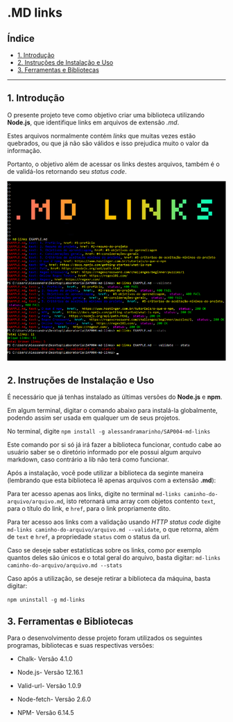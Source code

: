 # .MD links

## Índice

* [1. Introdução](#1-introdução)
* [2. Instruções de Instalação e Uso](#2-intruções-de-instalação-e-uso)
* [3. Ferramentas e Bibliotecas](#3-ferramentas-e-bibliotecas)


***

## 1. Introdução

O presente projeto teve como objetivo criar uma  biblioteca utilizando **Node.js**, que identifique links em arquivos de extensão *.md*.

Estes arquivos normalmente contém *links* que muitas vezes estão quebrados, ou que já não são válidos e isso prejudica muito o valor da informação.

Portanto, o objetivo além de acessar os links destes arquivos, também é o de validá-los retornando seu *status code*.

![Terminal](src/assets/mdlinks_img.png)

## 2. Instruções de Instalação e Uso

É necessário que já tenhas instalado as últimas versões do **Node.js** e **npm**.

Em algum terminal, digitar o comando abaixo para instalá-la globalmente, podendo assim ser usada em qualquer um de seus projetos.

No terminal, digite `npm install -g alessandramarinho/SAP004-md-links`

Este comando por si só já irá fazer a biblioteca funcionar, contudo cabe ao usuário saber se o diretório informado por ele possui algum arquivo markdown, caso contrário a lib não terá como funcionar.

Após a instalação, você pode utilizar a biblioteca da seginte maneira (lembrando que esta biblioteca lê apenas arquivos com a extensão **.md**):

Para ter acesso apenas aos links, digite no terminal `md-links caminho-do-arquivo/arquivo.md`, isto retornará uma array com objetos contento `text`, para o título do link, e `href`, para o link propriamente dito.

Para ter acesso aos links com a validação usando *HTTP status code* digite `md-links caminho-do-arquivo/arquivo.md --validate`, o que retorna, além de `text` e `href`, a propriedade `status` com o status da url.

Caso se deseje saber estatísticas sobre os links, como por exemplo quantos deles são únicos e o total geral do arquivo, basta digitar:
 `md-links caminho-do-arquivo/arquivo.md --stats`

Caso após a utilização, se deseje retirar a biblioteca da máquina, basta digitar:

`npm uninstall -g md-links`

## 3. Ferramentas e Bibliotecas

Para o desenvolvimento desse projeto foram utilizados os seguintes programas, bibliotecas e suas respectivas versões: 

* Chalk- Versão 4.1.0

* Node.js- Versão 12.16.1

* Valid-url- Versão 1.0.9

* Node-fetch- Versão 2.6.0

* NPM- Versão 6.14.5




